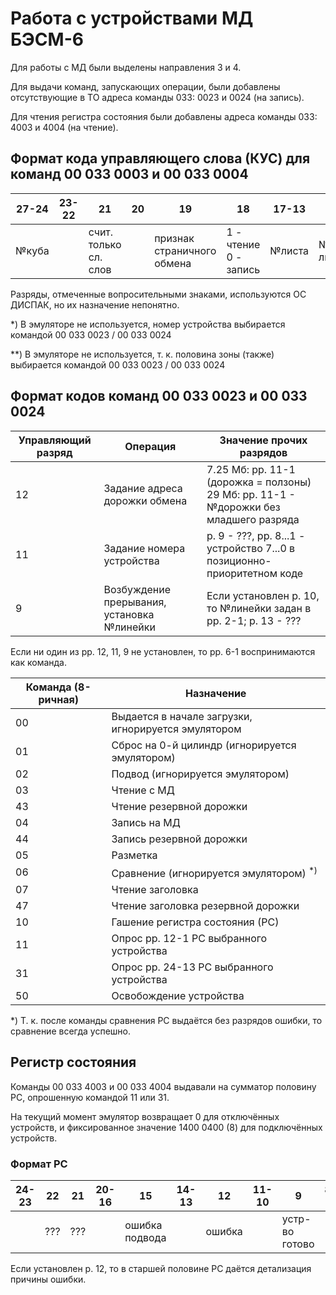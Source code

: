 # Работа с устройствами МД БЭСМ-6

Для работы с МД были выделены направления 3 и 4. 

Для выдачи команд, запускающих операции, были добавлены отсутствующие в ТО адреса команды 033: 0023 и 0024 (на запись).

Для чтения регистра состояния были добавлены адреса команды 033: 4003 и 4004 (на чтение).

## Формат кода управляющего слова (КУС) для команд 00 033 0003 и 00 033 0004

| 27-24 | 23-22 | 21 | 20 | 19 | 18 | 17-13 | 12 | 11 | 10-8 | 7-2 | 1 |
| --- | --- | --- | --- | --- | --- | --- | --- | --- | --- | --- | --- |
| №куба | | счит. только сл. слов |  | признак страничного обмена | 1 - чтение<br>0 - запись | №листа | №половины листа |  | №устройства<sup>*)</sup> | 5 = ??? | №половины зоны(?)<sup>**)</sup> |

Разряды, отмеченные вопросительными знаками, используются ОС ДИСПАК, но их назначение непонятно.

\*) В эмуляторе не используется, номер устройства выбирается командой 00 033 0023 / 00 033 0024

\*\*) В эмуляторе не используется, т. к. половина зоны (также) выбирается командой 00 033 0023 / 00 033 0024

## Формат кодов команд 00 033 0023 и 00 033 0024

| Управляющий разряд | Операция | Значение прочих разрядов |
| --- | --- | --- |
| 12 | Задание адреса дорожки обмена | 7.25 Мб: рр. 11-1 (дорожка = ползоны)<br>29 Мб: рр. 11-1 - №дорожки без младшего разряда |
| 11 | Задание номера устройства | р. 9 - ???, рр. 8...1 - устройство 7...0 в позиционно-приоритетном коде |
| 9 | Возбуждение прерывания, установка №линейки | Если установлен р. 10, то №линейки задан в рр. 2-1; р. 13 - ??? |

Если ни один из рр. 12, 11, 9 не установлен, то рр. 6-1 воспринимаются как команда.

| Команда (8-ричная) | Назначение |
| --- | --- |
| 00 | Выдается в начале загрузки, игнорируется эмулятором |
| 01 | Сброс на 0-й цилиндр (игнорируется эмулятором) |
| 02 | Подвод (игнорируется эмулятором) |
| 03 | Чтение с МД |
| 43 | Чтение резервной дорожки |
| 04 | Запись на МД |
| 44 | Запись резервной дорожки |
| 05 | Разметка |
| 06 | Сравнение (игнорируется эмулятором) <sup>*)</sup> |
| 07 | Чтение заголовка |
| 47 | Чтение заголовка резервной дорожки |
| 10 | Гашение регистра состояния (РС) |
| 11 | Опрос рр. 12-1 РС выбранного устройства |
| 31 | Опрос рр. 24-13 РС выбранного устройства |
| 50 | Освобождение устройства |

\*) Т. к. после команды сравнения РС выдаётся без разрядов ошибки, то сравнение всегда успешно.

## Регистр состояния

Команды 00 033 4003 и 00 033 4004 выдавали на сумматор половину РС, опрошенную командой 11 или 31.

На текущий момент эмулятор возвращает 0 для отключённых устройств, и фиксированное значение 1400 0400 (8)
для подключённых устройств.

### Формат РС

| 24-23 | 22 | 21 | 20-16 | 15 | 14-13 | 12 | 11-10 | 9 | 8-1 |
| --- | --- | --- | --- | --- | --- | --- | --- | --- | --- |
|     | ??? | ??? |     | ошибка подвода | | ошибка | | устр-во готово | |


Если установлен р. 12, то в старшей половине РС даётся детализация причины ошибки.
